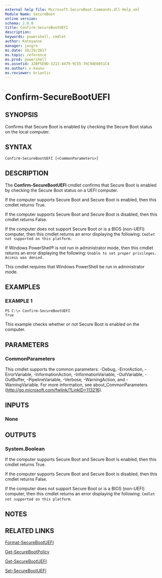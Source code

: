 ```yaml
---
external help file: Microsoft.SecureBoot.Commands.dll-Help.xml
Module Name: SecureBoot
online version: 
schema: 2.0.0
title: Confirm-SecureBootUEFI
description: 
keywords: powershell, cmdlet
author: Kateyanne
manager: jasgro
ms.date: 10/29/2017
ms.topic: reference
ms.prod: powershell
ms.assetid: 32BF5E0D-3213-4479-9C55-76C94E6051C4
ms.author: v-kaunu
ms.reviewer: brianlic
---
```


# Confirm-SecureBootUEFI

## SYNOPSIS
Confirms that Secure Boot is enabled by checking the Secure Boot status on the local computer.

## SYNTAX

```
Confirm-SecureBootUEFI [<CommonParameters>]
```

## DESCRIPTION
The **Confirm-SecureBootUEFI** cmdlet confirms that Secure Boot is enabled by checking the Secure Boot status on a UEFI computer.

If the computer supports Secure Boot and Secure Boot is enabled, then this cmdlet returns True.

If the computer supports Secure Boot and Secure Boot is disabled, then this cmdlet returns False.

If the computer does not support Secure Boot or is a BIOS (non-UEFI) computer, then this cmdlet returns an error displaying the following: `Cmdlet not supported on this platform.`

If Windows PowerShell® is not run in administrator mode, then this cmdlet returns an error displaying the following: `Unable to set proper privileges.
Access was denied.`

This cmdlet requires that Windows PowerShell be run in administrator mode.

## EXAMPLES

### EXAMPLE 1
```
PS C:\> Confirm-SecureBootUEFI
True
```

This example checks whether or not Secure Boot is enabled on the computer.

## PARAMETERS

### CommonParameters
This cmdlet supports the common parameters: -Debug, -ErrorAction, -ErrorVariable, -InformationAction, -InformationVariable, -OutVariable, -OutBuffer, -PipelineVariable, -Verbose, -WarningAction, and -WarningVariable. For more information, see about_CommonParameters (http://go.microsoft.com/fwlink/?LinkID=113216).

## INPUTS

### None

## OUTPUTS

### System.Boolean
If the computer supports Secure Boot and Secure Boot is enabled, then this cmdlet returns True. 

If the computer supports Secure Boot and Secure Boot is disabled, then this cmdlet returns False. 

If the computer does not support Secure Boot or is a BIOS (non-UEFI) computer, then this cmdlet returns an error displaying the following: `Cmdlet not supported on this platform`.

## NOTES

## RELATED LINKS

[Format-SecureBootUEFI](./Format-SecureBootUEFI.md)

[Get-SecureBootPolicy](./Get-SecureBootPolicy.md)

[Get-SecureBootUEFI](./Get-SecureBootUEFI.md)

[Set-SecureBootUEFI](./Set-SecureBootUEFI.md)

